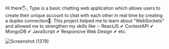 Hi there🖐, Type is a basic chatting web application which allows users to create their unique account to chat with each other in real time by creating a duplex connection🤝. This project helped me to learn about "WebSockets" and allowed me to strengthen my skills like :- 
ReactJS ✔
ContextAPI ✔
MongoDB ✔
JavaScript ✔
Responsive Web Design ✔
etc.




![Screenshot (1379)](https://github.com/ArpitSingh73/Type/assets/121267873/d819f3f9-bda4-40a4-a087-24c06b160098)
